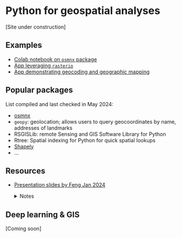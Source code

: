# Python for geospatial analyses

[Site under construction]

## Examples

- [Colab notebook on ```osmnx``` package](open_street_map_demo.ipynb)
- [App leveraging ```rasterio```](https://can-ale.streamlit.app/)
- [App demonstrating geocoding and geographic mapping](https://apr5-demo-app1.streamlit.app/)

## Popular packages

List compiled and last checked in May 2024:
- [osmnx](https://github.com/gboeing/osmnx-examples/tree/main/notebooks)
- ```geopy```: geolocation; allows users to query geocoordinates by name, addresses of landmarks 
- RSGISLib: remote Sensing and GIS Software Library for Python
- Rtree: Spatial indexing for Python for quick spatial lookups
- [Shapely](https://shapely.readthedocs.io/en/stable/)
- ...

## Resources
 
- [Presentation slides by Feng Jan 2024](https://sustainability-gis.readthedocs.io/en/latest/lessons/L4/disaster-management-with-vgi.html)

    <details>
    
    <summary>Notes</summary>
   
    
    ### Subthemes
    
    - Epidemiology
    - Participation
    - Transport
    - Social science
    - Social geography
    - Health
    - Climate/ environment
   
    
    ## Social media as source of ambient geographic info
    
    - Citizen observatories for flood, earthquake, forest fires
    - Need for NLP: resolve ambiguity "flood with people"
    - Sentiments analysis to understand topics: e.g. Hurricanes Harvey, Maria, Irma:
     - caution, advice
     - sympathy, support
     - evidence of injury, mortality, missing people, damage infrastructure, etc.
     - request for donation/ volunteering
     - personal update
    - Phases: preparedness, response, impact, recovery  
    
    ## Diff levels of spatial precisions
    
    - City admin districts
    - POI
    - Geotag tweets (geo coordinate)
   
   
   
   </details>



## Deep learning & GIS

[Coming soon]

  
